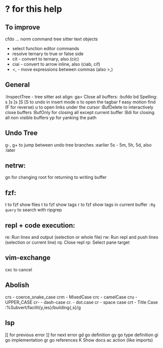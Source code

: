# <leader>? for this help
## To improve
cfdo ...
norm command
tree sitter text objects
- select function
editor commands
- resolve ternary to true or false side
- cit - convert to ternary, also (cic)
- ciai - convert to arrow inline, also (ciab, cif)
- <, - move expressions between commas (also >,)

## General
:InspectTree - tree sitter ast
align: <visual> ga=
Close all buffers: :bufdo bd
Spelling: <leader>s ]s [s ]S [S
<insert> <c-u> to undo in insert mode
<leader>o to open the tagbar
<leader>f<char> easy motion find (F for reverse)
<leader>u to open links under the cursor
:BufDelete to interactively close buffers
:BufOnly for closing all except current buffer
:Bdi for closing all non visible buffers
<leader>yp for yanking the path

## Undo Tree
g-, g+ to jump between undo tree branches
:earlier 5s - 5m, 5h, 5d, also :later

## netrw:
gn for changing root
<c-s-6> for returning to writing buffer

## fzf:
<leader>t to fzf show files
<leader><leader>t to fzf show tags
<leader><leader>r to fzf show tags in current buffer
`:Rg query` to search with ripgrep

## repl + code execution:
<leader>re: Run lines and output (selection or whole file)
<leader>rw: Run repl and push lines (selection or current line)
<leader>rq: Close repl
<leader>rp: Select pane target

## vim-exchange
cxc to cancel

## Abolish
crs - coerce_snake_case
crm - MixedCase
crc - camelCase
cru - UPPER_CASE
cr- - dash-case
cr. - dot.case
cr<space> - space case
crt - Title Case
:%Subvert/facilit{y,ies}/building{,s}/g

## lsp
[[ for previous error
]] for next error
gd go definition
gy go type definition
gi go implementation
gr go references
K Show docs
<leader>ac action (like imports)
